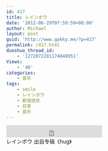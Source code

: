 ```yaml
---
id: 417
title: レインボウ
date: '2012-06-29T07:59:59+08:00'
author: Michael
layout: post
guid: 'http://www.gakky.me/?p=417'
permalink: /417.html
duoshuo_thread_id:
    - '1272072281174048951'
Views:
    - '40'
categories:
    - 音乐
tags:
    - smile
    - レインボウ
    - 新垣结衣
    - 日本
    - 音乐
---
```


<div class="audio_player"><iframe allowtransparency="true" frameborder="0" height="33" loading="lazy" scrolling="no" src="http://www.diandian.com/n/common/player?feedId=a42fe610-c181-11e1-b8b5-782bcb32ff27" width="257"></iframe></div>レインボウ 出自专辑《hug》